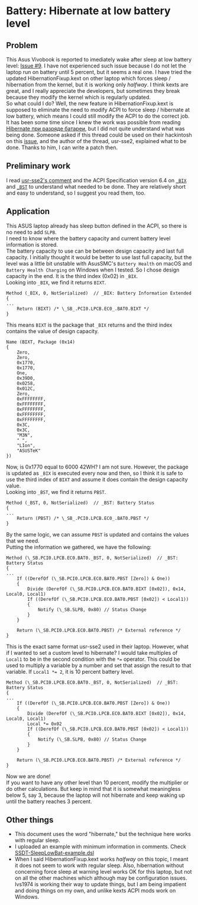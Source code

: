# Battery: Hibernate at low battery level
## Problem
This Asus Vivobook is reported to imediately wake after sleep at low battery level: [Issue #9](https://github.com/whatnameisit/Asus-Vivobook-X510UA-BQ490-Hackintosh/issues/9). I have not experienced such issue because I do not let the laptop run on battery until 5 percent, but it seems a real one. I have tried the updated HibernationFixup.kext on other laptop which forces sleep / hibernation from the kernel, but it is working only _halfway_. I think kexts are great, and I really appreciate the developers, but sometimes they break because they modify the kernel which is regularly updated.\
So what could I do? Well, the new feature in HibernationFixup.kext is supposed to eliminate the need to modify ACPI to force sleep / hibernate at low battery, which means I could still modify the ACPI to do the correct job.\
It has been some time since I knew the work was possible from reading [Hibernate при разряде батареи](https://applelife.ru/threads/hibernate-pri-razrjade-batarei.2874421/), but I did not quite understand what was being done. Someone asked if this thread could be used on their hackintosh on this [issue](https://github.com/tylernguyen/x1c6-hackintosh/issues/126#issuecomment-833750930), and the author of the thread, usr-sse2, explained what to be done. Thanks to him, I can write a patch then.

## Preliminary work
I read [usr-sse2's comment](https://github.com/tylernguyen/x1c6-hackintosh/issues/126#issuecomment-833750930) and the ACPI Specification version 6.4 on [`_BIX`](https://uefi.org/htmlspecs/ACPI_Spec_6_4_html/10_Power_Source_and_Power_Meter_Devices/Power_Source_and_Power_Meter_Devices.html#bix-battery-information-extended) and [`_BST`](https://uefi.org/htmlspecs/ACPI_Spec_6_4_html/10_Power_Source_and_Power_Meter_Devices/Power_Source_and_Power_Meter_Devices.html#bst-battery-status) to understand what needed to be done. They are relatively short and easy to understand, so I suggest you read them, too.

## Application
This ASUS laptop already has sleep button defined in the ACPI, so there is no need to add `SLPB`.\
I need to know where the battery capacity and current battery level information is stored.\
The battery capacity to use can be between design capacity and last full capacity. I initially thought it would be better to use last full capacity, but the level was a little bit unstable with AsusSMC's `Battery Health` on macOS and `Battery Health Charging` on Windows when I tested. So I chose design capacity in the end. It is the third index (0x02) in `_BIX`.\
Looking into `_BIX`, we find it returns `BIXT`.
```
Method (_BIX, 0, NotSerialized)  // _BIX: Battery Information Extended
{
...
    Return (BIXT) /* \_SB_.PCI0.LPCB.EC0_.BAT0.BIXT */
}
```
This means `BIXT` is the package that `_BIX` returns and the third index contains the value of design capacity.
```
Name (BIXT, Package (0x14)
{
    Zero, 
    Zero, 
    0x1770, 
    0x1770, 
    One, 
    0x39D0, 
    0x0258, 
    0x012C, 
    Zero, 
    0xFFFFFFFF, 
    0xFFFFFFFF, 
    0xFFFFFFFF, 
    0xFFFFFFFF, 
    0xFFFFFFFF, 
    0x3C, 
    0x3C, 
    "M3N", 
    " ", 
    "LIon", 
    "ASUSTeK"
})
```
Now, is 0x1770 equal to 6000 42WH? I am not sure. However, the package is updated as `_BIX` is executed every now and then, so I think it is safe to use the third index of `BIXT` and assume it does contain the design capacity value.\
Looking into `_BST`, we find it returns `PBST`.
```
Method (_BST, 0, NotSerialized)  // _BST: Battery Status
{
...
    Return (PBST) /* \_SB_.PCI0.LPCB.EC0_.BAT0.PBST */
}
```
By the same logic, we can assume `PBST` is updated and contains the values that we need.\
Putting the information we gathered, we have the following:
```
Method (\_SB.PCI0.LPCB.EC0.BAT0._BST, 0, NotSerialized)  // _BST: Battery Status
{
...
    If ((DerefOf (\_SB.PCI0.LPCB.EC0.BAT0.PBST [Zero]) & One))
    {
        Divide (DerefOf (\_SB.PCI0.LPCB.EC0.BAT0.BIXT [0x02]), 0x14, Local0, Local1)
        If ((DerefOf (\_SB.PCI0.LPCB.EC0.BAT0.PBST [0x02]) < Local1))
        {
            Notify (\_SB.SLPB, 0x80) // Status Change
        }
    }

    Return (\_SB.PCI0.LPCB.EC0.BAT0.PBST) /* External reference */
}
```
This is the exact same format usr-sse2 used in their laptop. However, what if I wanted to set a custom level to hibernate? I would take multiples of `Local1` to be in the second condition with the `*=` operator. This could be used to multiply a variable by a number and set that assign the result to that variable. If `Local1 *= 2`, it is 10 percent battery level.
```
Method (\_SB.PCI0.LPCB.EC0.BAT0._BST, 0, NotSerialized)  // _BST: Battery Status
{
...
    If ((DerefOf (\_SB.PCI0.LPCB.EC0.BAT0.PBST [Zero]) & One))
    {
        Divide (DerefOf (\_SB.PCI0.LPCB.EC0.BAT0.BIXT [0x02]), 0x14, Local0, Local1)
        Local *= 0x02
        If ((DerefOf (\_SB.PCI0.LPCB.EC0.BAT0.PBST [0x02]) < Local1))
        {
            Notify (\_SB.SLPB, 0x80) // Status Change
        }
    }

    Return (\_SB.PCI0.LPCB.EC0.BAT0.PBST) /* External reference */
}
```
Now we are done!\
If you want to have any other level than 10 percent, modify the multiplier or do other calculations. But keep in mind that it is somewhat meaningless below 5, say 3, because the laptop will not hibernate and keep waking up until the battery reaches 3 percent.

## Other things
- This document uses the word "hibernate," but the technique here works with regular sleep.
- I uploaded an example with minimum information in comments. Check [SSDT-SleepLowBat-example.dsl](SSDT-SleepLowBat-example.dsl)
- When I said HibernationFixup.kext works _halfway_ on this topic, I meant it does not seem to work with regular sleep. Also, hibernation without concerning force sleep at warning level works OK for this laptop, but not on all the other machines which although may be configuration issues. lvs1974 is working their way to update things, but I am being impatient and doing things on my own, and unlike kexts ACPI mods work on Windows.
